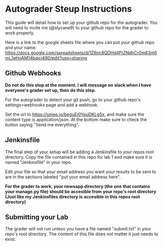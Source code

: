 # Autograder Steup Instructions
This guide will detail how to set up your github repo for the autograder.  You will need to invite me (@slycane9) to your github repo for the grader to work properly.

Here is a link to the google sheets file where you can put your github repo and your name:
https://docs.google.com/spreadsheets/d/1Z6nc8QDHd4FtZNdhCr0m63m6mj_1eHoAM14bajcj480/edit?usp=sharing

## Github Webhooks
**Do not do this step at the moment.  I will message on slack when I have everyone's grader set up, then do this step.**

For the autograder to detect your git push, go to your github repo's settings>webhooks page and add a webhook.

Set the url to https://smee.io/beguEj0YpuDKLg5x, and make sure the content type is application/json.  At the bottom make sure to check the button saying "Send me everything".

## Jenkinsfile
The final step of your setup will be adding a Jenkinsfile to your repos root directory.  Copy the file contained in this repo for lab 1 and make sure it is named "Jenkinsfile" in your repo.

Edit your file so that your email address you want your results to be sent to are in the sections labeled "put your email address here".

**For the grader to work, your newsapp directory (the one that contains your manage.py file) should be accesible from your repo's root directory (Just like my Jenkinsfiles directory is accesible in this repos root directory)**

## Submitting your Lab
The grader will not run unless you have a file named "submit.txt" in your repo's root directory.  The content of this file does not matter it just needs to exist.
